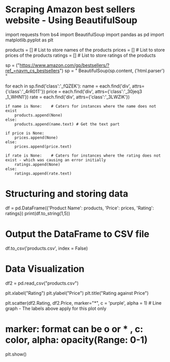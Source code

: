 # Scraping Amazon best sellers website - Using BeautifulSoup
import requests
from bs4 import BeautifulSoup
import pandas as pd
import matplotlib.pyplot as plt

products = []   # List to store names of the products
prices = []     # List to store prices of the products
ratings = []    # List to store ratings of the products

sp = ("https://www.amazon.com/gp/bestsellers/?ref_=navm_cs_bestsellers")
sp = " BeautifulSoup(sp.content, ('html.parser') "

for each in sp.find('class':'_fQZEK'):
    name = each.find('div', attrs={'class':'_4rR01T'})
    price = each.find('div', attrs={'class':'_30jeq3 _1_WHN1'})
    rate = each.find('div', attrs={'class':'_3LWZlK'})

    if name is None:    # Caters for instances where the name does not exist
        products.append(None)
    else:
        products.append(name.text) # Get the text part

    if price is None:
        prices.append(None)
    else:
        prices.append(price.text)

    if rate is None:    # Caters for instances where the rating does not exist - which was causing an error initially
        ratings.append(None)
    else:
        ratings.append(rate.text)

# Structuring and storing data
df = pd.DataFrame({'Product Name': products, 'Price': prices, 'Rating': ratings}) 
print(df.to_string(1,5))

# Output the DataFrame to CSV file
df.to_csv('products.csv', index = False)

# Data Visualization
df2 = pd.read_csv("products.csv")

plt.xlabel("Rating")
plt.ylabel("Price")
plt.title("Rating against Price")

plt.scatter(df2.Rating, df2.Price, marker="*", c = 'purple', alpha = 1)    # Line graph - The labels above apply for this plot only
# marker: format can be o or * , c: color, alpha: opacity(Range: 0-1)
plt.show()
